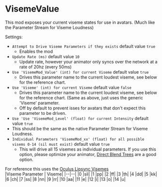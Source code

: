 # VisemeValue
This mod exposes your current viseme states for use in avatars. (Much like the Parameter Stream for Viseme Loudness)        

Settings:       
- `Attempt to Drive Viseme Parameters if they exists`  default value `true`
	- Enables the mod
- `Update Rate (ms)` default value `10`
	- Update rate, however your animator only syncs over the network at a rate of 20hz (every 50ms)
- `Use 'VisemeMod_Value' (int) for current Viseme`  default value `true`
	- Drives this parameter name to the current loudest viseme, see below for the reference chart.
- `Use 'Viseme' (int) for current Viseme`  default value `false`
	- Drives this parameter name to the current loudest viseme, see below for the reference chart. (Same as above, just uses the generic 'Viseme' parameter.
	- Off by default to prevent isses for avatars that don't expect this parameter to be driven.
- `Use 'Use 'VisemeMod_Level' (float) for current Intensity`  default value `true`
- This should be the same as the native Parameter Stream for Viseme Loudness.
- `Individual Parameters 'VisemeMod_xx' (float) for all possible visems 0-14 (sil must exist)`  default value `true`
	- This will drive all 15 visemes as individual parameters. If you use this option, please optimize your animator, [Direct Blend Trees](https://notes.sleightly.dev/dbt-combining/) are a good option.
 

For reference this uses the [Oculus Lipsync Visemes](https://developer.oculus.com/documentation/unity/audio-ovrlipsync-viseme-reference)      
|Viseme Parameter | Viseme|
|--|--|
|0	|sil|
|1	|pp|
|2	|ff|
|3	|th|
|4	|dd|
|5	|kk|
|6	|ch|
|7	|ss|
|8	|nn|
|9	|rr|
|10	|aa|
|11	|e|
|12	|i|
|13	|o|
|14	|u|